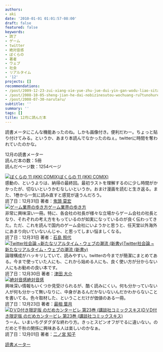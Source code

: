 ```yaml
---
authors:
- aki
date: '2010-01-01 01:01:57-08:00'
draft: false
featured: false
keywords:
- 読了
- ゲーム
- twitter
- 絶対音感
- ぼくらの
- 著者
- ウェブ
- 社会
- リアルタイム
- '12'
projects: []
recommendations:
- /post/2009-12-23-zui-xiang-xie-yue-zhu-jue-dui-yin-gan-wodu-liao-sita/
- /post/2008-10-05-sheng-jian-he-dai-nobizinesutou-wochuang-ru7tunohuremuwakuli-bizinesusi-kao-fa-noji-ben-toshi-jian/
- /post/2008-07-30-narutaru/
subtitle: ''
summary: ''
tags: []
title: 12月に読んだ本
---
```


読書メータにこんな機能あったのね。しかも画像付き。便利だわー。ちょっと貼り付けてみる。というか、あまり本読んでなかったのねぇ。twitterに時間を奪われていたのかな。

12月の読書メーター  
読んだ本の数：5冊  
読んだページ数：1254ページ

[![ぼくらの 11 (IKKI COMIX)](https://g-ec2.images-amazon.com/images/G/09/x-site/icons/no-img-sm.gif)](http://book.akahoshitakuya.com/cmt/4341200 "ぼくらの 11 (IKKI COMIX)")[ぼくらの 11 (IKKI COMIX)](http://book.akahoshitakuya.com/cmt/4341200 "ぼくらの 11 (IKKI COMIX)")  
感動の、というよりは、納得の最終回。最初ラストを理解するのに少し時間がかかったが、切ないというかむなしいというか。おまけ漫画を読むと生き返る。また、1巻から一気に読み直すと感覚が違うんだろう。  
読了日：12月31日 著者：[鬼頭 莫宏](http://book.akahoshitakuya.com/s&q=%E9%AC%BC%E9%A0%AD%20%E8%8E%AB%E5%AE%8F)  
[![ゲーム業界の歩き方](https://ecx.images-amazon.com/images/I/51p4OVETlvL._SL75_.jpg)](http://book.akahoshitakuya.com/cmt/4310555 "ゲーム業界の歩き方")[ゲーム業界の歩き方](http://book.akahoshitakuya.com/cmt/4310555 "ゲーム業界の歩き方")  
非常に興味深い一冊。特に、各会社の社長が様々な立場からゲーム会社の社長となり、それぞれの考え方をもっているのが如実になっているのが良く伝わってきた。ただ、これを読んで国内のゲーム会社にいようかと思うと、任天堂以外海外にあまり向いていないんじゃ、と思ってしまい悩ましくなる。  
読了日：12月31日 著者：[石島 照代](http://book.akahoshitakuya.com/s&q=%E7%9F%B3%E5%B3%B6%20%E7%85%A7%E4%BB%A3)  
[![Twitter社会論 ~新たなリアルタイム・ウェブの潮流 (新書y)](https://ecx.images-amazon.com/images/I/41E%2B2j6Yg6L._SL75_.jpg)](http://book.akahoshitakuya.com/cmt/4310547 "Twitter社会論 ~新たなリアルタイム・ウェブの潮流 (新書y)")[Twitter社会論 ~新たなリアルタイム・ウェブの潮流 (新書y)](http://book.akahoshitakuya.com/cmt/4310547 "Twitter社会論 ~新たなリアルタイム・ウェブの潮流 (新書y)")  
論理構成がハッキリしていて、読みやすい。twitterの今までが簡潔にまとめてある。今まで使っていた人にも、これから始める人にも、良く使い方が分からない人にもお勧めの良い本です。  
読了日：12月30日 著者：[津田 大介](http://book.akahoshitakuya.com/s&q=%E6%B4%A5%E7%94%B0%20%E5%A4%A7%E4%BB%8B)  
[![絶対音感](https://ecx.images-amazon.com/images/I/416H3YABATL._SL75_.jpg)](http://book.akahoshitakuya.com/cmt/4310530 "絶対音感")[絶対音感](http://book.akahoshitakuya.com/cmt/4310530 "絶対音感")  
興味深い情報もいくつか見受けられるが、酷く読みにくい。何も分かっていない人が何も分かって無いなりに、中身があるんだかないないんだかわからないことを書いてる。色々取材した、ということだけが価値のある一冊。  
読了日：12月23日 著者：[最相 葉月](http://book.akahoshitakuya.com/s&q=%E6%9C%80%E7%9B%B8%20%E8%91%89%E6%9C%88)  
[![DＶD付き限定版 のだめカンタービレ 第23巻 (講談社コミックスキス)](https://ecx.images-amazon.com/images/I/51WV-IOx7LL._SL75_.jpg)](http://book.akahoshitakuya.com/cmt/4001827 "DＶD付き限定版 のだめカンタービレ 第23巻 (講談社コミックスキス)")[DＶD付き限定版 のだめカンタービレ 第23巻 (講談社コミックスキス)](http://book.akahoshitakuya.com/cmt/4001827 "DＶD付き限定版 のだめカンタービレ 第23巻 (講談社コミックスキス)")  
うーん、いまいちグダグダな終わり方。きっとスピンオフがでるに違いない。のだめと千秋の関係に興味ある人は楽しいのかなぁ。  
読了日：12月01日 著者：[二ノ宮 知子](http://book.akahoshitakuya.com/s&q=%E4%BA%8C%E3%83%8E%E5%AE%AE%20%E7%9F%A5%E5%AD%90)

[読書メーター](http://book.akahoshitakuya.com/)